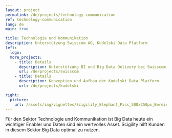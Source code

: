 ```yaml
---
layout: project
permalink: /de/projects/technology-communication
ref: technology-communication
lang: de
main: true

title: Technologie und Kommunikation
description: Unterstützung Swisscom AG, Kudelski Data Platform
left:
  logo:
  more_projects:
    - title: Details
      description: Unterstützung BI und Big Data Delivery bei Swisscom
      url: /de/projects/swisscom
    - title: Details
      description: Konzeption und Aufbau der Kudelski Data Platform
      url: /de/projects/kudelski

right:
  picture:
    url: /assets/img/vignettes/Scigility_Elephant_Pics_500x250px_Bereich_1.jpg
---
```


Für den Sektor Technologie und Kommunikation ist Big Data heute ein wichtiger Enabler und Daten sind ein wertvolles Asset. Scigility hilft Kunden in diesem Sektor Big Data optimal zu nutzen.
